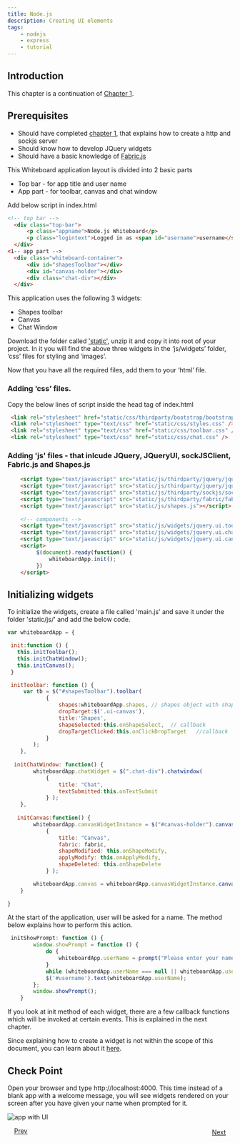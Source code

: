 ```yaml
---
title: Node.js
description: Creating UI elements
tags:
    - nodejs
    - express
    - tutorial
---
```


## Introduction

This chapter is a continuation of [Chapter 1](/frameworks/nodejs/nodejs-tutorial/step01-developing-nodejs-app.html).

## Prerequisites


+  Should have completed [chapter 1](/frameworks/nodejs/nodejs-tutorial/step01-developing-nodejs-app.html), that explains how to create a http and sockjs server
+  Should know how to develop JQuery widgets
+  Should have a basic knowledge of [Fabric.js](http://fabricjs.com/)
  
This Whiteboard application layout is divided into 2 basic parts

+  Top bar - for app title and user name
+  App part - for toolbar, canvas and chat window

Add below script in index.html 
```html
<!-- top bar -->
  <div class="top-bar">
      <p class="appname">Node.js Whiteboard</p>
      <p class="logintext">Logged in as <span id="username">username</span></p>
  </div>
<1-- app part -->
  <div class="whiteboard-container">
      <div id="shapesToolbar"></div>
      <div id="canvas-holder"></div>
      <div class="chat-div"></div>
  </div>

```
This application uses the following 3 widgets:

+ Shapes toolbar
+ Canvas
+ Chat Window

Download the folder called ['static'](/nodejs-code/whiteboard/static.zip), unzip it and copy it into root of your project. In it you will find the above three widgets in the ‘js/widgets’ folder, ‘css’ files for styling and ‘images’.

Now that you have all the required files, add them to your ‘html’ file.

### Adding ‘css’ files. 
Copy the below lines of script inside the head tag of index.html

```html
 <link rel="stylesheet" href="static/css/thirdparty/bootstrap/bootstrap.min.css"  />
 <link rel="stylesheet" type="text/css" href="static/css/styles.css" />
 <link rel="stylesheet" type="text/css" href="static/css/toolbar.css" />
 <link rel="stylesheet" type="text/css" href="static/css/chat.css" />
```

### Adding 'js' files - that inlcude JQuery, JQueryUI, sockJSClient, Fabric.js and Shapes.js

```html
    <script type="text/javascript" src="static/js/thirdparty/jquery/jquery-1.8.3.min.js"></script>
    <script type="text/javascript" src="static/js/thirdparty/jquery/jquery-ui-1.9.1.custom.min.js"></script>
    <script type="text/javascript" src="static/js/thirdparty/sockjs/sockjs.min.js"></script>
    <script type="text/javascript" src="static/js/thirdparty/fabric/fabric-all.js"></script>
    <script type="text/javascript" src="static/js/shapes.js"></script>
       
    <!-- components -->
    <script type="text/javascript" src="static/js/widgets/jquery.ui.toolbar.js"></script>
    <script type="text/javascript" src="static/js/widgets/jquery.ui.chatwindow.js"></script>
    <script type="text/javascript" src="static/js/widgets/jquery.ui.canvas.js"></script>
    <script>
         $(document).ready(function() {
	         whiteboardApp.init();
         })
    </script>
```

## Initializing widgets

To initialize the widgets, create a file called 'main.js' and save it under the folder 'static/js/' and add the below code.

```javascript
var whiteboardApp = {

 init:function () {
   this.initToolbar();
   this.initChatWindow();
   this.initCanvas();
 } 

 initToolbar: function () {
     var tb = $("#shapesToolbar").toolbar(
            {
                shapes:whiteboardApp.shapes, // shapes object with shape 'name' and 'iconname' ex: shapes = {  rectangle: {  name: 'rectangle', imagesPath:'/static/images/' } }
                dropTarget:$('.ui-canvas'),
                title:'Shapes',
                shapeSelected:this.onShapeSelect,  // callback
                dropTargetClicked:this.onClickDropTarget   //callback
            }
        );
    },
  
  initChatWindow: function() {
        whiteboardApp.chatWidget = $(".chat-div").chatwindow(
            {
                title: "Chat",
                textSubmitted:this.onTextSubmit
            } );
    },
    
   initCanvas:function() {
        whiteboardApp.canvasWidgetInstance = $("#canvas-holder").canvas(
            {
                title: "Canvas",
                fabric: fabric,
                shapeModified: this.onShapeModify,
                applyModify: this.onApplyModify,
                shapeDeleted: this.onShapeDelete
            } );

        whiteboardApp.canvas = whiteboardApp.canvasWidgetInstance.canvas("getCanvasInstance");
    }
   
}

```
At the start of the application, user will be asked for a name. The method below explains how to perform this action.

```javascript
 initShowPrompt: function () {
        window.showPrompt = function () {
            do {
                whiteboardApp.userName = prompt("Please enter your name( 4 to 15 chars)");
            }
            while (whiteboardApp.userName === null || whiteboardApp.userName.length < 4 || whiteboardApp.userName.length > 15);
            $('#username').text(whiteboardApp.userName);
        };
        window.showPrompt();
    }

```

If you look at init method of each widget, there are a few callback functions which will be invoked at certain events. This is explained in the next chapter.

Since explaining how to create a widget is not within the scope of this document, you can learn about it [here](http://net.tutsplus.com/tutorials/javascript-ajax/coding-your-first-jquery-ui-plugin/).

## Check Point

Open your browser and type http://localhost:4000. This time instead of a blank app with a welcome message, you will see widgets rendered on your screen after you have given your name when prompted for it.

![app with UI](/images/screenshots/nodejs-whiteboard/whiteboard-01.png)

<p><a class="button-plain"  style="padding: 3px 15px;" href="/frameworks/nodejs/nodejs-tutorial/step01-developing-nodejs-app.html">Prev</a>  <a class="button-plain"  style="padding: 3px 15px; float: right;" href="/frameworks/nodejs/nodejs-tutorial/step03-integrating-shapes-canvas.html">Next</a></p>

